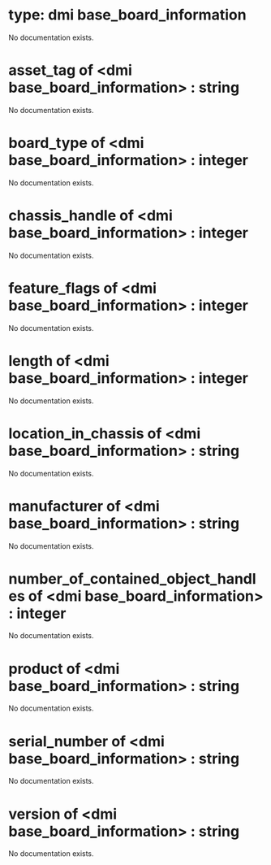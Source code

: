 # type: dmi base_board_information

No documentation exists.

# asset_tag of &lt;dmi base_board_information&gt; : string

No documentation exists.

# board_type of &lt;dmi base_board_information&gt; : integer

No documentation exists.

# chassis_handle of &lt;dmi base_board_information&gt; : integer

No documentation exists.

# feature_flags of &lt;dmi base_board_information&gt; : integer

No documentation exists.

# length of &lt;dmi base_board_information&gt; : integer

No documentation exists.

# location_in_chassis of &lt;dmi base_board_information&gt; : string

No documentation exists.

# manufacturer of &lt;dmi base_board_information&gt; : string

No documentation exists.

# number_of_contained_object_handles of &lt;dmi base_board_information&gt; : integer

No documentation exists.

# product of &lt;dmi base_board_information&gt; : string

No documentation exists.

# serial_number of &lt;dmi base_board_information&gt; : string

No documentation exists.

# version of &lt;dmi base_board_information&gt; : string

No documentation exists.
